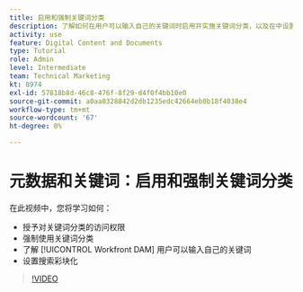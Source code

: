 ```yaml
---
title: 启用和强制关键词分类
description: 了解如何在用户可以输入自己的关键词时启用并实施关键词分类，以及在中设置搜索彩块化 [!UICONTROL Workfront DAM].
activity: use
feature: Digital Content and Documents
type: Tutorial
role: Admin
level: Intermediate
team: Technical Marketing
kt: 8974
exl-id: 57818b8d-46c8-476f-8f29-d4f0f4bb10e0
source-git-commit: a0aa8328842d2db1235edc42664eb0b18f4038e4
workflow-type: tm+mt
source-wordcount: '67'
ht-degree: 0%

---
```


# 元数据和关键词：启用和强制关键词分类

在此视频中，您将学习如何：

* 授予对关键词分类的访问权限
* 强制使用关键词分类
* 了解 [!UICONTROL Workfront DAM] 用户可以输入自己的关键词
* 设置搜索彩块化

>[!VIDEO](https://video.tv.adobe.com/v/335237/?quality=12)
